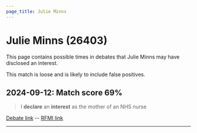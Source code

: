 ```yaml
---
page_title: Julie Minns
---
```


# Julie Minns  (26403)

This page contains possible times in debates that Julie Minns may have disclosed an interest.

This match is loose and is likely to include false positives. 



## 2024-09-12: Match score 69%

>I **declare** an **interest** as the mother of an NHS nurse

[Debate link](https://www.theyworkforyou.com/debates/?id=2024-09-12b.1001.2)  --  [RFMI link](https://www.theyworkforyou.com/mp/26403/register)


---

